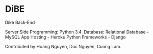 # DiBE
Diké Back-End

Server Side Programming: Python 3.4.
Database: Relational Database - MySQL
App Hosting - Heroku
Python Frameworks - Django

Contributed by Hoang Nguyen, Duc Nguyen, Cuong Lam. 
